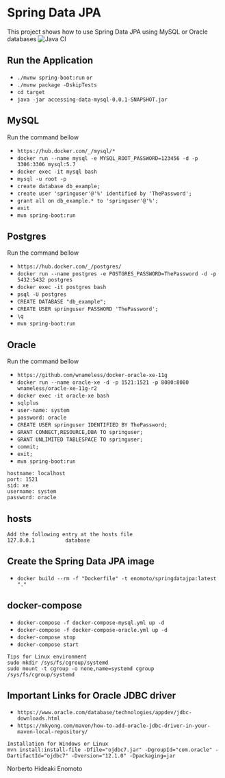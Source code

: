 # Spring Data JPA
This project shows how to use Spring Data JPA using MySQL or Oracle databases
![Java CI](https://github.com/norberto-enomoto/enomoto-springdatajpa/workflows/Java%20CI/badge.svg)

## Run the Application
* `./mvnw spring-boot:run`
`or`
* `./mvnw package -DskipTests`
* `cd target`
* `java -jar accessing-data-mysql-0.0.1-SNAPSHOT.jar`

## MySQL

Run the command bellow

* `https://hub.docker.com/_/mysql/* `
* `docker run --name mysql -e MYSQL_ROOT_PASSWORD=123456 -d -p 3306:3306 mysql:5.7`
* `docker exec -it mysql bash`
* `mysql -u root -p`
* `create database db_example;`
* `create user 'springuser'@'%' identified by 'ThePassword';`
* `grant all on db_example.* to 'springuser'@'%';`
* `exit`
* `mvn spring-boot:run`

## Postgres

Run the command bellow

* `https://hub.docker.com/_/postgres/`
* `docker run --name postgres -e POSTGRES_PASSWORD=ThePassword -d -p 5432:5432 postgres`
* `docker exec -it postgres bash`
* `psql -U postgres`
* `CREATE DATABASE "db_example";`
* `CREATE USER springuser PASSWORD 'ThePassword';`
* `\q`
* `mvn spring-boot:run`

## Oracle 

Run the command bellow

* `https://github.com/wnameless/docker-oracle-xe-11g`
* `docker run --name oracle-xe -d -p 1521:1521 -p 8080:8080 wnameless/oracle-xe-11g-r2`
* `docker exec -it oracle-xe bash`
* `sqlplus`
* `user-name: system`
* `password: oracle`
* `CREATE USER springuser IDENTIFIED BY ThePassword;`
* `GRANT CONNECT,RESOURCE,DBA TO springuser;`
* `GRANT UNLIMITED TABLESPACE TO springuser;`
* `commit;`
* `exit;`
* `mvn spring-boot:run`

```
hostname: localhost
port: 1521
sid: xe
username: system
password: oracle
```

## hosts

```
Add the following entry at the hosts file
127.0.0.1          database
```

## Create the Spring Data JPA image

* `docker build --rm -f "Dockerfile" -t enomoto/springdatajpa:latest "."`

## docker-compose

* `docker-compose -f docker-compose-mysql.yml up -d`
* `docker-compose -f docker-compose-oracle.yml up -d`
* `docker-compose stop`
* `docker-compose start`

```
Tips for Linux environment
sudo mkdir /sys/fs/cgroup/systemd
sudo mount -t cgroup -o none,name=systemd cgroup /sys/fs/cgroup/systemd
```

## Important Links for Oracle JDBC driver
* `https://www.oracle.com/database/technologies/appdev/jdbc-downloads.html`
* `https://mkyong.com/maven/how-to-add-oracle-jdbc-driver-in-your-maven-local-repository/`

```
Installation for Windows or Linux
mvn install:install-file -Dfile="ojdbc7.jar" -DgroupId="com.oracle" -DartifactId="ojdbc7" -Dversion="12.1.0" -Dpackaging=jar
```
Norberto Hideaki Enomoto


